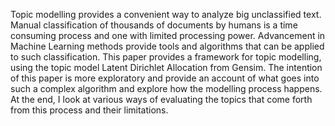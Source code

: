 Topic modelling provides a convenient way to analyze big unclassified text. Manual classification of thousands of documents by humans is a time consuming process and one with limited processing power. Advancement in Machine Learning methods provide tools and algorithms that can be applied to such classification. This paper provides a framework for topic modelling, using the topic model Latent Dirichlet Allocation from Gensim. The intention of this paper is more exploratory and provide an account of what goes into such a complex algorithm and explore how the modelling process happens. At the end, I look at various ways of evaluating the topics that come forth from this process and their limitations.
